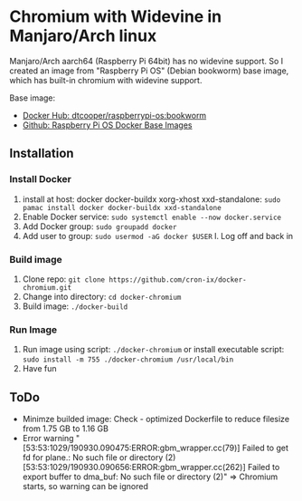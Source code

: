 # Chromium with Widevine in Manjaro/Arch linux

Manjaro/Arch aarch64 (Raspberry Pi 64bit) has no widevine support. So I created an image from "Raspberry Pi OS" (Debian bookworm) base image, which has built-in chromium with widevine support.

Base image:
- [Docker Hub: dtcooper/raspberrypi-os:bookworm](https://hub.docker.com/r/dtcooper/raspberrypi-os)
- [Github: Raspberry Pi OS Docker Base Images](https://github.com/dtcooper/raspberrypi-os-docker)

## Installation

### Install Docker
1. install at host: docker docker-buildx xorg-xhost xxd-standalone: `sudo pamac install docker docker-buildx xxd-standalone`
1. Enable Docker service: `sudo systemctl enable --now docker.service`
1. Add Docker group: `sudo groupadd docker`
1. Add user to group: `sudo usermod -aG docker $USER`
l. Log off and back in

### Build image

1. Clone repo: `git clone https://github.com/cron-ix/docker-chromium.git`
1. Change into directory: `cd docker-chromium`
1. Build image: `./docker-build`

### Run Image

1. Run image using script: `./docker-chromium` or install executable script: `sudo install -m 755 ./docker-chromium /usr/local/bin`
1. Have fun

## ToDo

- Minimze builded image: Check - optimized Dockerfile to reduce filesize from 1.75 GB to 1.16 GB
- Error warning "[53:53:1029/190930.090475:ERROR:gbm_wrapper.cc(79)] Failed to get fd for plane.: No such file or directory (2)
[53:53:1029/190930.090656:ERROR:gbm_wrapper.cc(262)] Failed to export buffer to dma_buf: No such file or directory (2)" => Chromium starts, so warning can be ignored


